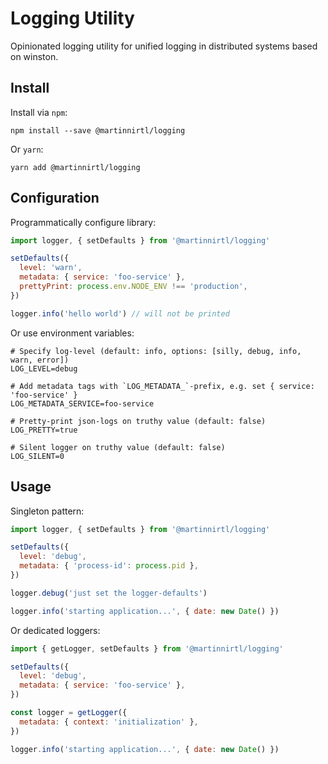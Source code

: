 # Logging Utility

Opinionated logging utility for unified logging in distributed systems based on winston.

## Install

Install via `npm`:

```
npm install --save @martinnirtl/logging
```

Or `yarn`:

```
yarn add @martinnirtl/logging
```

## Configuration

Programmatically configure library:

```javascript
import logger, { setDefaults } from '@martinnirtl/logging'

setDefaults({
  level: 'warn',
  metadata: { service: 'foo-service' },
  prettyPrint: process.env.NODE_ENV !== 'production',
})

logger.info('hello world') // will not be printed
```

Or use environment variables:

```env
# Specify log-level (default: info, options: [silly, debug, info, warn, error])
LOG_LEVEL=debug

# Add metadata tags with `LOG_METADATA_`-prefix, e.g. set { service: 'foo-service' }
LOG_METADATA_SERVICE=foo-service

# Pretty-print json-logs on truthy value (default: false)
LOG_PRETTY=true

# Silent logger on truthy value (default: false)
LOG_SILENT=0
```

## Usage

Singleton pattern:

```javascript
import logger, { setDefaults } from '@martinnirtl/logging'

setDefaults({
  level: 'debug',
  metadata: { 'process-id': process.pid },
})

logger.debug('just set the logger-defaults')

logger.info('starting application...', { date: new Date() })
```

Or dedicated loggers:

```javascript
import { getLogger, setDefaults } from '@martinnirtl/logging'

setDefaults({
  level: 'debug',
  metadata: { service: 'foo-service' },
})

const logger = getLogger({
  metadata: { context: 'initialization' },
})

logger.info('starting application...', { date: new Date() })
```

